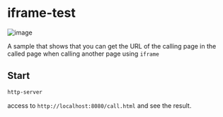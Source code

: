 # iframe-test

![image](https://github.com/sahksas/iframe-test/assets/8337910/4d0ddbf4-0079-44ef-8219-07f40f7be408)

A sample that shows that you can get the URL of the calling page in the called page when calling another page using `iframe`

## Start

```bash
http-server
```

access to `http://localhost:8080/call.html` and see the result.
